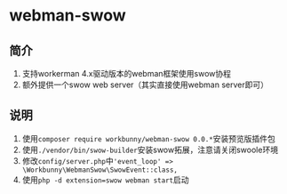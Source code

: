 # webman-swow

## 简介

1. 支持workerman 4.x驱动版本的webman框架使用swow协程
2. 额外提供一个swow web server（其实直接使用webman server即可）

## 说明

1. 使用`composer require workbunny/webman-swow 0.0.*`安装预览版插件包
2. 使用`./vendor/bin/swow-builder`安装swow拓展，注意请关闭swoole环境
3. 修改`config/server.php`中`'event_loop' => \Workbunny\WebmanSwow\SwowEvent::class,`
4. 使用`php -d extension=swow webman start`启动